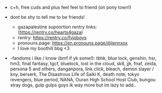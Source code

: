 - c+h, free cuds and plus feel feel to friend (on pony town!)
- dont be shy to tell me to be friends!
  - gazapalestine supoortion rentry links: (https://rentry.co/hearts4gaza)
  - rentry: https://rentry.co/fvjoboys
  - pronouns.page: https://en.pronouns.page/@lennxox
  - I love my boothill bbg <3
 
- 
  -fandoms i like / know (bmf if yk some!): tbhk, blue lock, genshin, hsr, hm3, final fantasy, tgcf, bluelock, lost in the cloud, sk8, 
jjk, fnaf, zelda, persona 5 and others, danganpora, link click, bleach, demon slayer / kny, berserk, The Disastrous Life of Saiki K, death note, tokyo revengers, blue period, NANA, Ouran High School Host Club, bungou stray dogs, gulp gulps guys ik way more but im lazy to add..
